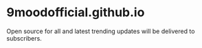 # 9moodofficial.github.io
Open source for all and latest trending updates will be delivered to subscribers.

